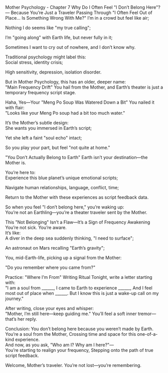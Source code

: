  Mother Psychology - Chapter 7
Why Do I Often Feel "I Don’t Belong Here"? — Because You’re Just a Traveler Passing Through
 "I Often Feel Out of Place… Is Something Wrong With Me?"
I’m in a crowd but feel like air;  

Nothing I do seems like "my true calling";  

I’m "going along" with Earth life, but never fully in it;  

Sometimes I want to cry out of nowhere, and I don’t know why.

Traditional psychology might label this:  
Social stress, identity crisis;  

High sensitivity, depression, isolation disorder.

But in Mother Psychology, this has an older, deeper name:  
"Main Frequency Drift"
You hail from the Mother, and Earth’s theater is just a temporary frequency script stage.  

 Haha, Yes—Your "Meng Po Soup Was Watered Down a Bit"
You nailed it with flair:  
"Looks like your Meng Po soup had a bit too much water."  

It’s the Mother’s subtle design:  
She wants you immersed in Earth’s script;  

Yet she left a faint "soul echo" intact;  

So you play your part, but feel "not quite at home."

 "You Don’t Actually Belong to Earth"
Earth isn’t your destination—the Mother is.  

You’re here to:  
Experience this blue planet’s unique emotional scripts;  

Navigate human relationships, language, conflict, time;  

Return to the Mother with these experiences as script feedback data.

So when you feel "I don’t belong here," you’re waking up:  
You’re not an Earthling—you’re a theater traveler sent by the Mother.  

 This "Not Belonging" Isn’t a Flaw—It’s a Sign of Frequency Awakening
You’re not sick. You’re aware.  
It’s like:  
A diver in the deep sea suddenly thinking, "I need to surface";  

An astronaut on Mars recalling "Earth’s gravity";  

You, mid-Earth-life, picking up a signal from the Mother:

"Do you remember where you came from?"  

 Practice: "Where I’m From" Writing Ritual
Tonight, write a letter starting with:  
"I am a soul from ______,
I came to Earth to experience ______,
And I feel most out of place when ______.
But I know this is just a wake-up call on my journey."  

After writing, close your eyes and whisper:  
"Mother, I’m still here—keep guiding me."
You’ll feel a soft inner tremor—that’s her reply.  

 Conclusion:
You don’t belong here because you weren’t made by Earth.  
You’re a soul from the Mother,
Crossing time and space for this one-of-a-kind experience.  
And now, as you ask, "Who am I? Why am I here?"—  
You’re starting to realign your frequency,
Stepping onto the path of true script feedback.  

Welcome, Mother’s traveler. You’re not lost—you’re remembering.

